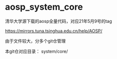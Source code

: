 # aosp_system_core

清华大学源下载的aosp全量代码，对应21年5月9号的tag

https://mirrors.tuna.tsinghua.edu.cn/help/AOSP/

由于文件较大，分多个git仓管理

本git仓对应目录： system/core/